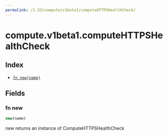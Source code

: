 ```yaml
---
permalink: /1.33/compute/v1beta1/computeHTTPSHealthCheck/
---
```


# compute.v1beta1.computeHTTPSHealthCheck



## Index

* [`fn new(name)`](#fn-new)

## Fields

### fn new

```ts
new(name)
```

new returns an instance of ComputeHTTPSHealthCheck